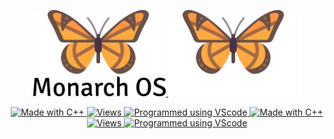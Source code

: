<!-- Logo -->
<p align="center">
    <a href="https://github.com/TheBigEye/Monarch-OS#gh-light-mode-only"> <!-- light mode -->
        <img
            width="42%"
            src="https://github.com/TheBigEye/TheBigEye/blob/main/Projects/Monarch-OS/Light-header.svg?raw=true" alt="Light mode Monarch OS logo!"
        />
    </a>
    <a href="https://github.com/TheBigEye/Monarch-OS#gh-dark-mode-only"> <!-- dark mode -->
        <img
            width="42%"
            src="https://github.com/TheBigEye/TheBigEye/blob/main/Projects/Monarch-OS/Dark-header.svg?raw=true" alt="Dark mode Monarch OS logo!!"
        />
    </a>
</p>

<!-- Badges -->
<p align="center"> 
     <a href="https://github.com/TheBigEye#gh-light-mode-only"> <!-- light mode -->
          <img 
               src="https://img.shields.io/badge/C%2B%2B-00599C?style=for-the-badge&logo=c%2B%2B&logoColor=FF9641&color=4f4f4f"
               Title="Made with C++"  
          />
          <img 
               src="https://komarev.com/ghpvc/?username=Eye-Monarch-OS&label=Views&color=FF9641&style=for-the-badge" 
               Title="Views" 
          />
          <img 
               src="https://img.shields.io/badge/VSCode-0078D4?style=for-the-badge&logo=visual%20studio%20code&logoColor=FF9641&color=4f4f4f" 
               Title="Programmed using VScode" 
          />
     </a>
     <a href="https://github.com/TheBigEye#gh-dark-mode-only"> <!-- dark mode -->
          <img 
               src="https://img.shields.io/badge/Python-FFD43B?style=for-the-badge&logo=python&logoColor=FF9641&color=4f4f4f" 
               Title="Made with C++"  
          />
          <img 
               src="https://komarev.com/ghpvc/?username=Eye-Monarch-OS&label=Views&color=000000&style=for-the-badge" 
               Title="Views" 
          />
          <img 
               src="https://img.shields.io/badge/VSCode-0078D4?style=for-the-badge&logo=visual%20studio%20code&logoColor=FF9641&color=000000" 
               Title="Programmed using VScode" 
          />
     </a>
</p>
